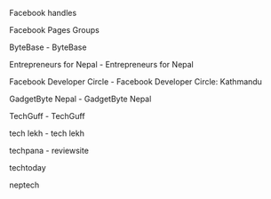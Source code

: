 Facebook handles

Facebook Pages Groups

ByteBase - ByteBase

Entrepreneurs for Nepal - Entrepreneurs for Nepal

Facebook Developer Circle - Facebook Developer Circle: Kathmandu

GadgetByte Nepal - GadgetByte Nepal

TechGuff - TechGuff

tech lekh - tech lekh

techpana - reviewsite

techtoday

neptech
